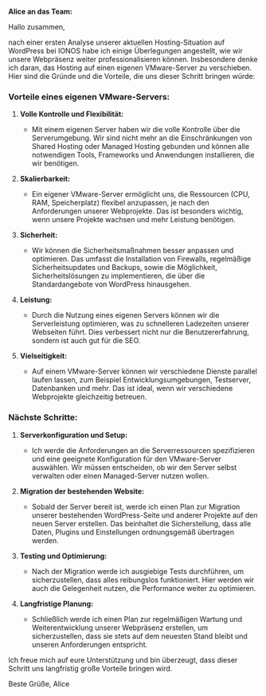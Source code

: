 **Alice an das Team:**

Hallo zusammen,

nach einer ersten Analyse unserer aktuellen Hosting-Situation auf WordPress bei IONOS habe ich einige Überlegungen angestellt, wie wir unsere Webpräsenz weiter professionalisieren können. Insbesondere denke ich daran, das Hosting auf einen eigenen VMware-Server zu verschieben. Hier sind die Gründe und die Vorteile, die uns dieser Schritt bringen würde:

### **Vorteile eines eigenen VMware-Servers:**

1. **Volle Kontrolle und Flexibilität:**
   - Mit einem eigenen Server haben wir die volle Kontrolle über die Serverumgebung. Wir sind nicht mehr an die Einschränkungen von Shared Hosting oder Managed Hosting gebunden und können alle notwendigen Tools, Frameworks und Anwendungen installieren, die wir benötigen.

2. **Skalierbarkeit:**
   - Ein eigener VMware-Server ermöglicht uns, die Ressourcen (CPU, RAM, Speicherplatz) flexibel anzupassen, je nach den Anforderungen unserer Webprojekte. Das ist besonders wichtig, wenn unsere Projekte wachsen und mehr Leistung benötigen.

3. **Sicherheit:**
   - Wir können die Sicherheitsmaßnahmen besser anpassen und optimieren. Das umfasst die Installation von Firewalls, regelmäßige Sicherheitsupdates und Backups, sowie die Möglichkeit, Sicherheitslösungen zu implementieren, die über die Standardangebote von WordPress hinausgehen.

4. **Leistung:**
   - Durch die Nutzung eines eigenen Servers können wir die Serverleistung optimieren, was zu schnelleren Ladezeiten unserer Webseiten führt. Dies verbessert nicht nur die Benutzererfahrung, sondern ist auch gut für die SEO.

5. **Vielseitigkeit:**
   - Auf einem VMware-Server können wir verschiedene Dienste parallel laufen lassen, zum Beispiel Entwicklungsumgebungen, Testserver, Datenbanken und mehr. Das ist ideal, wenn wir verschiedene Webprojekte gleichzeitig betreuen.

### **Nächste Schritte:**

1. **Serverkonfiguration und Setup:**
   - Ich werde die Anforderungen an die Serverressourcen spezifizieren und eine geeignete Konfiguration für den VMware-Server auswählen. Wir müssen entscheiden, ob wir den Server selbst verwalten oder einen Managed-Server nutzen wollen.

2. **Migration der bestehenden Website:**
   - Sobald der Server bereit ist, werde ich einen Plan zur Migration unserer bestehenden WordPress-Seite und anderer Projekte auf den neuen Server erstellen. Das beinhaltet die Sicherstellung, dass alle Daten, Plugins und Einstellungen ordnungsgemäß übertragen werden.

3. **Testing und Optimierung:**
   - Nach der Migration werde ich ausgiebige Tests durchführen, um sicherzustellen, dass alles reibungslos funktioniert. Hier werden wir auch die Gelegenheit nutzen, die Performance weiter zu optimieren.

4. **Langfristige Planung:**
   - Schließlich werde ich einen Plan zur regelmäßigen Wartung und Weiterentwicklung unserer Webpräsenz erstellen, um sicherzustellen, dass sie stets auf dem neuesten Stand bleibt und unseren Anforderungen entspricht.

Ich freue mich auf eure Unterstützung und bin überzeugt, dass dieser Schritt uns langfristig große Vorteile bringen wird.

Beste Grüße,
Alice
